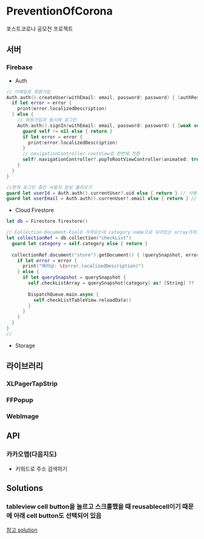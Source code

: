 # PreventionOfCorona
포스트코로나 공모전 프로젝트

## 서버
### Firebase
- Auth
```Swift
// 이메일로 회원가입
Auth.auth().createUser(withEmail: email, password: password) { (authResult, error) in
  if let error = error {
    print(error.localizedDescription)
  } else {
    // 회원가입과 동시에 로그인
    Auth.auth().signIn(withEmail: email, password: password) { [weak self] user, error in //*아직 [weak self]는 왜 쓰는지 모르겠다. warning 뜸
      guard self != nil else { return }
      if let error = error {
        print(error.localizedDescription)
      }
      // navigationController rootView로 한번에 전환
      self?.navigationController?.popToRootViewController(animated: true)
    }
  }
}

//현재 로그인 중인 사용자 정보 불러오기
guard let userId = Auth.auth().currentUser?.uid else { return } // 사용자 uid 불러오기
guard let userEmail = Auth.auth().currenUser?.email else { return } // 사용자 email 불러오기
```
- Cloud Firestore
```Swift
let db = Firestore.firestore()

// Collection-Document-Field 가져오는데 category name으로 되어있는 array가져오기
let collectionRef = db.collection("checkList")
  guard let category = self.category else { return }
        
  collectionRef.document("store").getDocument() { (querySnapshot, error) in
    if let error = error {
      print("에러남: \(error.localizedDescription)")
    } else {
      if let querySnapshot = querySnapshot {
        self.checkListArray = querySnapshot[category] as? [String] ?? [""]
                    
        DispatchQueue.main.async {
          self.checkListTableView.reloadData()
        }
      }
    }
  }
}
//

```
- Storage

## 라이브러리
### XLPagerTapStrip

### FFPopup

### WebImage

## API
### 카카오맵(다음지도)
- 키워드로 주소 검색하기

## Solutions
### tableview cell button을 눌르고 스크롤했을 때 reusablecell이기 때문에 아래 cell button도 선택되어 있음
[참고 solution](https://fluffy.es/solve-duplicated-cells/)
